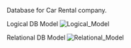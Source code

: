 Database for Car Rental company.




Logical DB Model
![Logical_Model](https://user-images.githubusercontent.com/47738680/146238997-261f4335-5614-4854-8ef0-cd841e0f9015.png)

Relational DB Model
![Relational_Model](https://user-images.githubusercontent.com/47738680/146239010-3d0d9c7d-c61c-46a9-93f1-8cdf1165fdb2.png)
